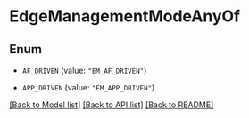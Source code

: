 # EdgeManagementModeAnyOf

## Enum


* `AF_DRIVEN` (value: `"EM_AF_DRIVEN"`)

* `APP_DRIVEN` (value: `"EM_APP_DRIVEN"`)


[[Back to Model list]](../README.md#documentation-for-models) [[Back to API list]](../README.md#documentation-for-api-endpoints) [[Back to README]](../README.md)


